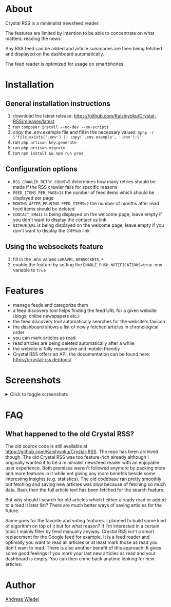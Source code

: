 # About

Crystal RSS is a minimalist newsfeed reader.

The features are limited by intention to be able to concentrate on what matters: reading the news.

Any RSS feed can be added and article summaries are then being fetched and displayed on the dashboard automatically.

The feed reader is optimized for usage on smartphones.


# Installation

## General installation instructions

1. download the latest release: https://github.com/Kaishiyoku/Crystal-RSS/releases/latest
2. run `composer install --no-dev --no-scripts`
3. copy the .env.example file and fill in the necessary values: `@php -r \"file_exists('.env') || copy('.env.example', '.env');\"`
4. run `php artisan key:generate`
5. run `php artisan migrate`
6. run `npm install && npm run prod`

## Configuration options

* `RSS_CRAWLER_RETRY_COUNT=5` determines how many retries should be made if the RSS crawler fails for specific reasons
* `FEED_ITEMS_PER_PAGE=15` the number of feed items which should be displayed per page
* `MONTHS_AFTER_PRUNING_FEED_ITEMS=2` the number of months after read feed items should be deleted
* `CONTACT_EMAIL` is being displayed on the welcome page; leave empty if you don't want to display the contact us link
* `GITHUB_URL` is being displayed on the welcome page; leave empty if you don't want to display the GitHub link

## Using the websockets feature

1. fill in the .env values `LARAVEL_WEBSOCKETS_*`
2. enable the feature by setting the `ENABLE_PUSH_NOTIFICATIONS=true` .env variable to `true`


# Features

* manage feeds and categorize them
* a feed discovery tool helps finding the feed URL for a given website (blogs, online newspapers etc.)
* the feed discovery tool automatically searches for the website's favicon
* the dashboard shows a list of newly fetched articles in chronological order
* you can mark articles as read
* read articles are being deleted automatically after a while
* the website is fully responsive and mobile-friendly
* Crystal RSS offers an API, the documentation can be found here: https://crystal-rss.de/docs/


# Screenshots

<details>
<summary>Click to toggle screenshots</summary>

![Add feed](https://698857750-files.gitbook.io/~/files/v0/b/gitbook-x-prod.appspot.com/o/spaces%2F-MiLDJ9RD-asJHmj5ZWy%2Fuploads%2Fgit-blob-7cdcdd61d73aea880395927b75a399a44db1ea3b%2Fadd_feed.png?alt=media)

![Add feed](https://698857750-files.gitbook.io/~/files/v0/b/gitbook-x-prod.appspot.com/o/spaces%2F-MiLDJ9RD-asJHmj5ZWy%2Fuploads%2Fgit-blob-4608d2410c0b41cd93b4b09871015b12ff19872b%2Fadd_feed_dark.png?alt=media)

![List feeds](https://698857750-files.gitbook.io/~/files/v0/b/gitbook-x-prod.appspot.com/o/spaces%2F-MiLDJ9RD-asJHmj5ZWy%2Fuploads%2Fgit-blob-e595124eb4140e6bb707d8365f021952d29d8009%2Ffeeds.png?alt=media)

![List feeds](https://698857750-files.gitbook.io/~/files/v0/b/gitbook-x-prod.appspot.com/o/spaces%2F-MiLDJ9RD-asJHmj5ZWy%2Fuploads%2Fgit-blob-11d55e594d28157f7afd0bc66cd450bf85aac139%2Ffeeds_dark.png?alt=media)

![Dashboard](https://698857750-files.gitbook.io/~/files/v0/b/gitbook-x-prod.appspot.com/o/spaces%2F-MiLDJ9RD-asJHmj5ZWy%2Fuploads%2Fgit-blob-fe715fc21d2576c338822207b71de77e4508b27f%2Fdashboard.png?alt=media)

![Dashboard](https://698857750-files.gitbook.io/~/files/v0/b/gitbook-x-prod.appspot.com/o/spaces%2F-MiLDJ9RD-asJHmj5ZWy%2Fuploads%2Fgit-blob-a2aaa98b89df3b124d62bbfd48a9f3f3c038e953%2Fdashboard_dark.png?alt=media)

![Add feed (mobile)](https://698857750-files.gitbook.io/~/files/v0/b/gitbook-x-prod.appspot.com/o/spaces%2F-MiLDJ9RD-asJHmj5ZWy%2Fuploads%2Fgit-blob-1f8bad23739d3f9a9feafee324fa8370f2e4a36c%2Fadd_feed_mobile.png?alt=media)

![Add feed (mobile)](https://698857750-files.gitbook.io/~/files/v0/b/gitbook-x-prod.appspot.com/o/spaces%2F-MiLDJ9RD-asJHmj5ZWy%2Fuploads%2Fgit-blob-db41f7b3ac4a5af285f062d0ccf7aa2dbba77faa%2Fadd_feed_dark_mobile.png?alt=media)

![List feeds (mobile)](https://698857750-files.gitbook.io/~/files/v0/b/gitbook-x-prod.appspot.com/o/spaces%2F-MiLDJ9RD-asJHmj5ZWy%2Fuploads%2Fgit-blob-84e57857c69696ef9c4f13fe86c74247a7ef5f35%2Ffeeds_mobile.png?alt=media)

![List feeds (mobile)](https://698857750-files.gitbook.io/~/files/v0/b/gitbook-x-prod.appspot.com/o/spaces%2F-MiLDJ9RD-asJHmj5ZWy%2Fuploads%2Fgit-blob-8bb00e3489d5d90c9540da3f3bb852c6cd438ae9%2Ffeeds_dark_mobile.png?alt=media)

![Dashboard (mobile)](https://698857750-files.gitbook.io/~/files/v0/b/gitbook-x-prod.appspot.com/o/spaces%2F-MiLDJ9RD-asJHmj5ZWy%2Fuploads%2Fgit-blob-467c1c17476dcf318e5e5bb9f05fab71fe230aec%2Fdashboard_mobile.png?alt=media)

![Dashboard (mobile)](https://698857750-files.gitbook.io/~/files/v0/b/gitbook-x-prod.appspot.com/o/spaces%2F-MiLDJ9RD-asJHmj5ZWy%2Fuploads%2Fgit-blob-17ac945b77e23c4ea021315c6c98cc8a8d987c8e%2Fdashboard_dark_mobile.png?alt=media)
    
</details>


# FAQ

## What happened to the old Crystal RSS?

The old source code is still available at https://github.com/Kaishiyoku/Crystal-RSS. The repo has been archived though. The old Crystal RSS was too feature-rich already although I originally wanted it to be a minimalist newsfeed reader with an enjoyable user experience. Both premises weren't followed anymore by packing more and more features in it while not giving any more benefits beside some interesting insights (e.g. statistics). The old codebase ran pretty smoothly but fetching and saving new articles was slow because of fetching so much data. Back then the full article text has been fetched for the search feature.

But why should I search for old articles which I either already read or added to a read it later list? There are much better ways of saving articles for the future.

Same goes for the favorite and voting features. I planned to build some kind of algorithm on top of it but for what reason? If I'm interested in a certain topic I mainly filter by feed manually anyway. Crystal RSS isn't a smart replacement for the Google feed for example. It is a feed reader and optimally you want to read all articles or at least mark those as read you don't want to read. There is also another benefit of this approach: It gives some good feelings if you mark your last new articles as read and your dashboard is empty. You can then come back anytime looking for new articles.


# Author

[Andreas Wiedel](https://andreas-wiedel.de)
